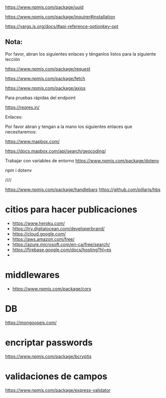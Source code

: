 

https://www.npmjs.com/package/uuid

https://www.npmjs.com/package/inquirer#installation

https://yargs.js.org/docs/#api-reference-optionkey-opt

## Nota:
Por favor, abran los siguientes enlaces y ténganlos listos para la siguiente lección

https://www.npmjs.com/package/request

https://www.npmjs.com/package/fetch

https://www.npmjs.com/package/axios


Para pruebas rápidas del endpoint

https://reqres.in/

Enlaces:

Por favor abran y tengan a la mano los siguientes enlaces que necesitaremos:

https://www.mapbox.com/

https://docs.mapbox.com/api/search/geocoding/


Trabajar con variables de entorno
https://www.npmjs.com/package/dotenv

npm i dotenv

////

https://www.npmjs.com/package/handlebars
https://github.com/pillarjs/hbs


# citios para hacer publicaciones

- https://www.heroku.com/
- https://try.digitalocean.com/developerbrand/
- https://cloud.google.com/
- https://aws.amazon.com/free/
- https://azure.microsoft.com/en-ca/free/search/
- https://firebase.google.com/docs/hosting?hl=es
- 

# middlewares
- https://www.npmjs.com/package/cors

# DB
https://mongoosejs.com/

# encriptar passwords
https://www.npmjs.com/package/bcryptjs

# validaciones de campos
https://www.npmjs.com/package/express-validator